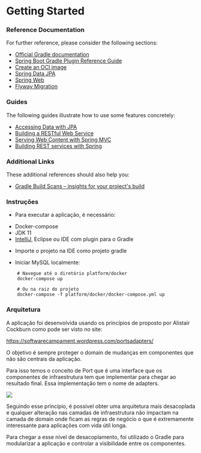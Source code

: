 # Getting Started

### Reference Documentation
For further reference, please consider the following sections:

* [Official Gradle documentation](https://docs.gradle.org)
* [Spring Boot Gradle Plugin Reference Guide](https://docs.spring.io/spring-boot/docs/2.6.1/gradle-plugin/reference/html/)
* [Create an OCI image](https://docs.spring.io/spring-boot/docs/2.6.1/gradle-plugin/reference/html/#build-image)
* [Spring Data JPA](https://docs.spring.io/spring-boot/docs/2.6.1/reference/htmlsingle/#boot-features-jpa-and-spring-data)
* [Spring Web](https://docs.spring.io/spring-boot/docs/2.6.1/reference/htmlsingle/#boot-features-developing-web-applications)
* [Flyway Migration](https://docs.spring.io/spring-boot/docs/2.6.1/reference/htmlsingle/#howto-execute-flyway-database-migrations-on-startup)

### Guides
The following guides illustrate how to use some features concretely:

* [Accessing Data with JPA](https://spring.io/guides/gs/accessing-data-jpa/)
* [Building a RESTful Web Service](https://spring.io/guides/gs/rest-service/)
* [Serving Web Content with Spring MVC](https://spring.io/guides/gs/serving-web-content/)
* [Building REST services with Spring](https://spring.io/guides/tutorials/bookmarks/)

### Additional Links
These additional references should also help you:

* [Gradle Build Scans – insights for your project's build](https://scans.gradle.com#gradle)


### Instruções

* Para executar a aplicação, é necessário:
- Docker-compose
- JDK 11
- [IntelliJ](https://www.jetbrains.com/idea/), Eclipse ou IDE com plugin para o Gradle

* Importe o projeto na IDE como projeto gradle

* Iniciar MySQL localmente:
```
    # Navegue até o diretório platform/docker
    docker-compose up

    # Ou na raiz do projeto
    docker-compose -f platform/docker/docker-compose.yml up
```



### Arquitetura

A aplicação foi desenvolvida usando os princípios de proposto por Alistair Cockburn como pode ser visto no site:

https://softwarecampament.wordpress.com/portsadapters/

O objetivo é sempre proteger o domain de mudanças em componentes que não são centrais da aplicação.

Para isso temos o conceito de Port que é uma interface que os componentes de infraestrutura tem que implementar para chegar ao resultado final. Essa implementação tem o nome de adapters.

[<img src="https://softwarecampament.files.wordpress.com/2018/08/figure4.png">](http://google.com.au/)

Seguindo esse princípio, é possivel obter uma arquitetura mais desacoplada e qualquer alteração nas camadas de infraestrutura
não impactam na camada de domain onde ficam as regras de negócio o que é extremamente interessante para aplicações
com vida útil longa.

Para chegar a esse nível de desacoplamento, foi utilizado o Gradle para modularizar a aplicação e controlar a visibilidade
entre os componentes.
